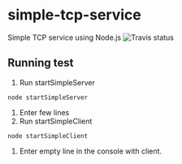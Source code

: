# simple-tcp-service
Simple TCP service using Node.js
![Travis status](https://travis-ci.org/ysden123/simple-tcp-service.svg?branch=master)
                 

## Running test
 1. Run startSimpleServer
```
node startSimpleServer
```
 1. Enter few lines
 1. Run startSimpleClient
```
node startSimpleClient
```
 1. Enter empty line in the console with client.
